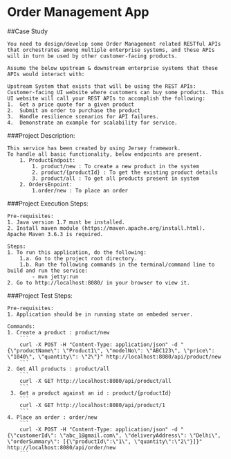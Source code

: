 # Order Management App

##Case Study
```
You need to design/develop some Order Management related RESTful APIs that orchestrates among multiple enterprise systems, and these APIs will in turn be used by other customer-facing products.
 
Assume the below upstream & downstream enterprise systems that these APIs would interact with:
 
Upstream System that exists that will be using the REST APIs:
Customer-facing UI website where customers can buy some products. This UI website will call your REST APIs to accomplish the following:
1.	Get a price quote for a given product
2.	Submit an order to purchase the product
3.	Handle resilience scenarios for API failures.
4.	Demonstrate an example for scalability for service.
```

###Project Description:

	This service has been created by using Jersey framework.
	To handle all basic functionality, below endpoints are present.
		1. ProductEndpoit:
			1. product/new : To create a new product in the system
			2. product/{productId} : To get the existing product details
			3. product/all : To get all products present in system
		2. OrdersEnpoint:
			1.order/new : To place an order

###Project Execution Steps:

    Pre-requisites:
    1. Java version 1.7 must be installed.
    2. Install maven module (https://maven.apache.org/install.html). Apache Maven 3.6.3 is required.

    Steps:
    1. To run this application, do the following:
        1.a. Go to the project root directory.
        1.b. Run the following commands in the terminal/command line to build and run the service:
            - mvn jetty:run
    2. Go to http://localhost:8080/ in your browser to view it.
    
###Project Test Steps:

    Pre-requisites:
    1. Application should be in running state on embeded server.

    Commands:
    1. Create a product : product/new
	    ```
	    curl -X POST -H "Content-Type: application/json" -d "{\"productName\": \"Product1\", \"modelNo\": \"ABC123\", \"price\": \"1040\", \"quantity\": \"2\"}" http://localhost:8080/api/product/new
	    ```    
    2. Get All products : product/all
	    ```
	    curl -X GET http://localhost:8080/api/product/all
	    ```
	 3. Get a product against an id : product/{productId}
	    ```
	    curl -X GET http://localhost:8080/api/product/1
	    ```
    4. Place an order : order/new
	    ```
	    curl -X POST -H "Content-Type: application/json" -d "{\"customerId\": \"abc_1@gmail.com\", \"deliveryAddress\": \"Delhi\", \"orderSummary\": [{\"productId\":\"1\", \"quantity\":\"2\"}]}" http://localhost:8080/api/order/new
	    ```